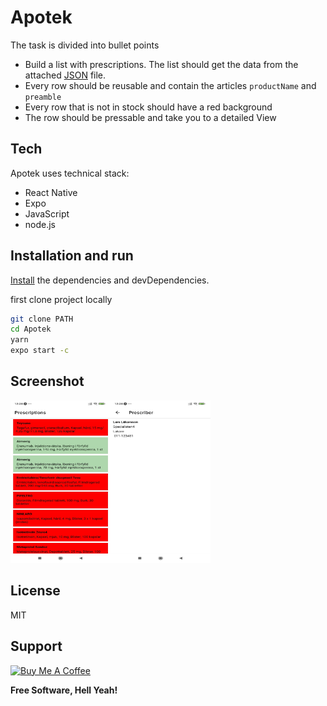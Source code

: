 # Apotek

The task is divided into bullet points
- Build a list with prescriptions. The list should get the data from the attached [JSON](https://github.com/rockyy/Apotek/blob/main/src/assets/prescriptions.json) file.
- Every row should be reusable and contain the articles `productName` and `preamble`
- Every row that is not in stock should have a red background
- The row should be pressable and take you to a detailed View

## Tech

Apotek uses technical stack:

- React Native
- Expo
- JavaScript
- node.js

## Installation and run


[Install](https://docs.expo.dev/) the dependencies and devDependencies.

first clone project locally
```sh
git clone PATH
cd Apotek
yarn
expo start -c
```

## Screenshot
<img src="https://github.com/rockyy/Apotek/blob/main/screenshot/image1.jpeg" width="160" height="260" /><img src="https://github.com/rockyy/Apotek/blob/main/screenshot/image2.jpeg" width="160" height="260" />


## License

MIT

## Support
<a href="https://www.buymeacoffee.com/Rockyy" target="_blank"><img src="https://cdn.buymeacoffee.com/buttons/v2/default-yellow.png" alt="Buy Me A Coffee" style="height: 60px !important;width: 217px !important;" ></a>


**Free Software, Hell Yeah!**

